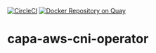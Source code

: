 [![CircleCI](https://circleci.com/gh/giantswarm/capa-aws-cni-operator.svg?&style=shield)](https://circleci.com/gh/giantswarm/capa-aws-cni-operator)
[![Docker Repository on Quay](https://quay.io/repository/giantswarm/capa-aws-cni-operator/status "Docker Repository on Quay")](https://quay.io/repository/giantswarm/capa-aws-cni-operator)

# capa-aws-cni-operator

